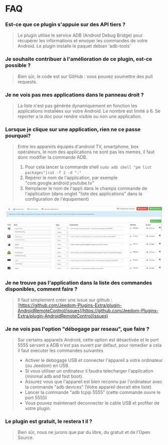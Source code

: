# FAQ

### Est-ce que ce plugin s'appuie sur des API tiers ?

> Le plugin utilise le service ADB (Android Debug Bridge) pour récupérer les informations et envoyer les commandes de votre Android.
Le plugin installe le paquet debian 'adb-tools'

### Je souhaite contribuer à l'amélioration de ce plugin, est-ce possible ?

> Bien sûr, le code est sur GitHub : vous pouvez soumettre des pull requests.

### Je ne vois pas mes applications dans le panneau droit ?

> La liste n'est pas générée dynamiquement en fonction les applications installées sur votre Android. Le nombre est limité à 6. Se reporter a la doc pour rendre visible ou non une application.

### Lorsque je clique sur une application, rien ne ce passe pourquoi?

> Entre les appareils équipés d'android TV, smartphone, box opérateurs, le nom des applications ne sont pas les memes, il faut donc modifier la commande ADB.
> 1) Pour cela lancer la commande shell ```sudo adb shell "pm list packages"|cut -f 2 -d ":"```
> 2) Repérer le nom de l'application, par exemple "com.google.android.youtube.tv"
> 3) Remplacer le nom de l'appli dans le champs commande de l'application (dans onglet "liste des applications" dans la configuration de l'équipement)

![Screenshot8](../images/Screenshot8.png)

### Je ne trouve pas l'application dans la liste des commandes disponibles, comment faire ?

> Il faut simplement créer une issue sur github : [https://github.com/Jeedom-Plugins-Extra/plugin-AndroidRemoteControl/issues](https://github.com/Jeedom-Plugins-Extra/plugin-AndroidRemoteControl/issues)

### Je ne vois pas l'option "débogage par reseau", que faire ?

> Sur certains appareils Android, cette option est désactivée et le port 5555 servant a ADB n'est pas ouvert par défaut, pour remedier a cela il faut executer les commandes suivantes
> - Activer le debogage USB et connecter l'appareil a votre ordinateur (ou Jeedom) en USB.
> - Si vous utiliser un  ordinateur il faudra telecharger l'application (minimal adb and fast boot).
> - Assurez vous que l'appareil est bien reconnu par l'ordinateur avec la commande "adb devices" (Votre appareil devrait etre listé)
> - Lancer la commande "adb tcpip 5555" (cette commande ouvre le port 5555)
> - Vous pouvez maintenant deconnecter le cable USB et profiter de votre plugin.

### Le plugin est gratuit, le restera t il ?

> Bien sûr, nous ne jurons que par du libre, du gratuit et de l'Open Source.
